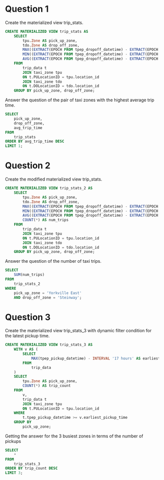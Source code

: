 # Question 1
Create the materialized view trip_stats.
```sql
CREATE MATERIALIZED VIEW trip_stats AS
    SELECT
        tpu.Zone AS pick_up_zone,
        tdo.Zone AS drop_off_zone,
        MAX((EXTRACT(EPOCH FROM tpep_dropoff_datetime) - EXTRACT(EPOCH FROM tpep_pickup_datetime)) / 60) AS max_trip_time,
        MIN((EXTRACT(EPOCH FROM tpep_dropoff_datetime) - EXTRACT(EPOCH FROM tpep_pickup_datetime)) / 60) AS min_trip_time,
        AVG((EXTRACT(EPOCH FROM tpep_dropoff_datetime) - EXTRACT(EPOCH FROM tpep_pickup_datetime)) / 60) AS avg_trip_time
    FROM
        trip_data t
        JOIN taxi_zone tpu
        ON t.PULocationID = tpu.location_id
        JOIN taxi_zone tdo
        ON t.DOLocationID = tdo.location_id
    GROUP BY pick_up_zone, drop_off_zone;
```
Answer the question of the pair of taxi zones with the highest average trip time.
```sql
SELECT
    pick_up_zone,
    drop_off_zone,
    avg_trip_time
FROM
    trip_stats
ORDER BY avg_trip_time DESC
LIMIT 1;
```

# Question 2
Create the modified materialized view trip_stats.
```sql
CREATE MATERIALIZED VIEW trip_stats_2 AS
    SELECT
        tpu.Zone AS pick_up_zone,
        tdo.Zone AS drop_off_zone,
        MAX((EXTRACT(EPOCH FROM tpep_dropoff_datetime) - EXTRACT(EPOCH FROM tpep_pickup_datetime)) / 60) AS max_trip_time,
        MIN((EXTRACT(EPOCH FROM tpep_dropoff_datetime) - EXTRACT(EPOCH FROM tpep_pickup_datetime)) / 60) AS min_trip_time,
        AVG((EXTRACT(EPOCH FROM tpep_dropoff_datetime) - EXTRACT(EPOCH FROM tpep_pickup_datetime)) / 60) AS avg_trip_time,
        COUNT(*) AS num_trips
    FROM
        trip_data t
        JOIN taxi_zone tpu
        ON t.PULocationID = tpu.location_id
        JOIN taxi_zone tdo
        ON t.DOLocationID = tdo.location_id
    GROUP BY pick_up_zone, drop_off_zone;
```
Answer the question of the number of taxi trips.
```sql
SELECT
    SUM(num_trips)
FROM
    trip_stats_2
WHERE
    pick_up_zone = 'Yorkville East'
    AND drop_off_zone = 'Steinway';
```

# Question 3
Create the materialized view trip_stats_3 with dynamic filter condition for the latest pickup time.
```sql
CREATE MATERIALIZED VIEW trip_stats_3 AS
    WITH v AS (
        SELECT
            MAX(tpep_pickup_datetime) - INTERVAL '17 hours' AS earliest_pickup_time
        FROM
            trip_data
    )
    SELECT
        tpu.Zone AS pick_up_zone,
        COUNT(*) AS trip_count
    FROM
        v,
        trip_data t
        JOIN taxi_zone tpu
        ON t.PULocationID = tpu.location_id
    WHERE
        t.tpep_pickup_datetime >= v.earliest_pickup_time
    GROUP BY
        pick_up_zone;
```
Getting the answer for the 3 busiest zones in terms of the number of pickups
```sql
SELECT
    *
FROM
    trip_stats_3
ORDER BY trip_count DESC
LIMIT 3;
```